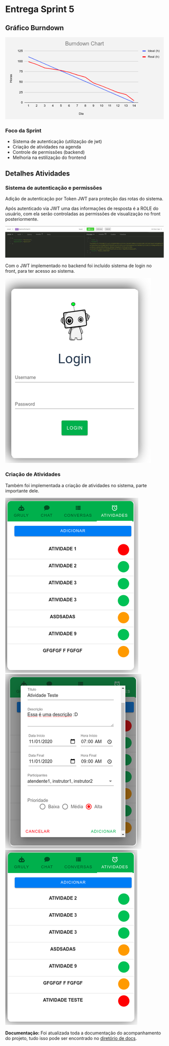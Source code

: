 # Entrega Sprint 5

## Gráfico Burndown

<img src="burndown5.png" heigth="300" title="Burndown">

### Foco da Sprint

- Sistema de autenticação (utilização de jwt)
- Criação de atividades na agenda
- Controle de permissões (backend)
- Melhoria na estilização do frontend


## Detalhes Atividades

### Sistema de autenticação e permissões

Adição de autenticação por Token JWT para proteção das rotas do sistema.

Após autenticado via JWT uma das informações de resposta é a ROLE do usuário,
com ela serão controladas as permissões de visualização no front posteriormente.

<img src="jwt_result.png" heigth="300" title="JWT">

Com o JWT implementado no backend foi incluído sistema de login no front, para ter acesso ao sistema.

<img src="login.png" heigth="300" title="Login">

### Criação de Atividades

Também foi implementada a criação de atividades no sistema, parte importante dele.

<img src="agenda1.png" heigth="300" title="Agenda">
<img src="agenda2.png" heigth="300" title="Agenda">
<img src="agenda3.png" heigth="300" title="Agenda">


**Documentação:** Foi atualizada toda a documentação do acompanhamento do projeto, tudo isso pode ser
encontrado no [diretório de docs](https://github.com/ads-fatec-team3/chatbot/tree/master/docs).
